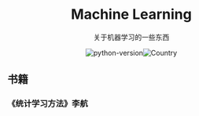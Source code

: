 <h1 align="center">Machine Learning</h1>
<div align="center">关于机器学习的一些东西

![python-version](https://img.shields.io/badge/python-3.7-blue)![Country](https://img.shields.io/badge/country-China-red)

</div>

## 书籍

### 《统计学习方法》李航









## 



